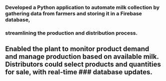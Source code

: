 ### Developed a Python application to automate milk collection by gathering data from farmers and storing it in a Firebase database,
### streamlining the production and distribution process.
## Enabled the plant to monitor product demand and manage production based on available milk. Distributors could select products and quantities for sale, with real-time ### database updates.
